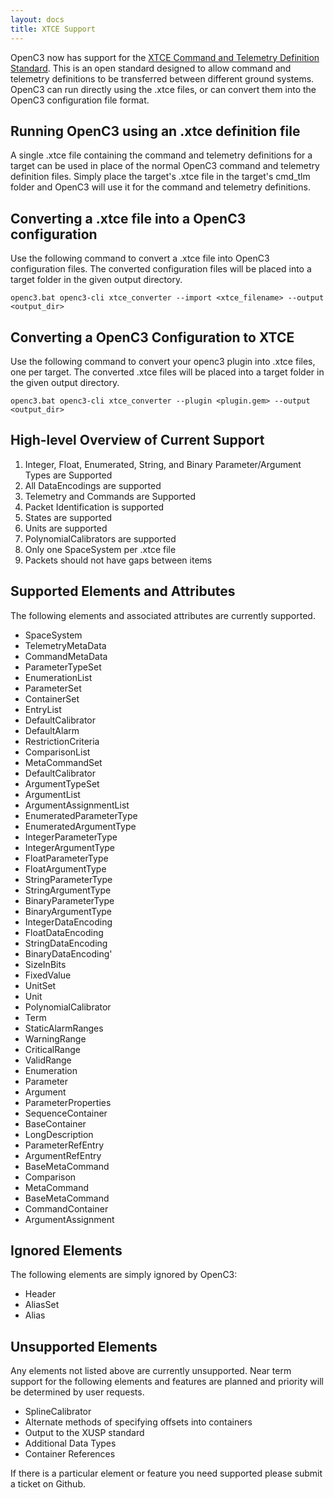 ```yaml
---
layout: docs
title: XTCE Support
---
```


OpenC3 now has support for the <a href="https://www.omg.org/xtce/index.htm" target="_blank">XTCE Command and Telemetry Definition Standard</a>. This is an open standard designed to allow command and telemetry definitions to be transferred between different ground systems. OpenC3 can run directly using the .xtce files, or can convert them into the OpenC3 configuration file format.

## Running OpenC3 using an .xtce definition file

A single .xtce file containing the command and telemetry definitions for a target can be used in place of the normal OpenC3 command and telemetry definition files. Simply place the target's .xtce file in the target's cmd_tlm folder and OpenC3 will use it for the command and telemetry definitions.

## Converting a .xtce file into a OpenC3 configuration

Use the following command to convert a .xtce file into OpenC3 configuration files. The converted configuration files will be placed into a target folder in the given output directory.

```
openc3.bat openc3-cli xtce_converter --import <xtce_filename> --output <output_dir>
```

## Converting a OpenC3 Configuration to XTCE

Use the following command to convert your openc3 plugin into .xtce files, one per target. The converted .xtce files will be placed into a target folder in the given output directory.

```
openc3.bat openc3-cli xtce_converter --plugin <plugin.gem> --output <output_dir>
```

## High-level Overview of Current Support

1.  Integer, Float, Enumerated, String, and Binary Parameter/Argument Types are Supported
1.  All DataEncodings are supported
1.  Telemetry and Commands are Supported
1.  Packet Identification is supported
1.  States are supported
1.  Units are supported
1.  PolynomialCalibrators are supported
1.  Only one SpaceSystem per .xtce file
1.  Packets should not have gaps between items

## Supported Elements and Attributes

The following elements and associated attributes are currently supported.

- SpaceSystem
- TelemetryMetaData
- CommandMetaData
- ParameterTypeSet
- EnumerationList
- ParameterSet
- ContainerSet
- EntryList
- DefaultCalibrator
- DefaultAlarm
- RestrictionCriteria
- ComparisonList
- MetaCommandSet
- DefaultCalibrator
- ArgumentTypeSet
- ArgumentList
- ArgumentAssignmentList
- EnumeratedParameterType
- EnumeratedArgumentType
- IntegerParameterType
- IntegerArgumentType
- FloatParameterType
- FloatArgumentType
- StringParameterType
- StringArgumentType
- BinaryParameterType
- BinaryArgumentType
- IntegerDataEncoding
- FloatDataEncoding
- StringDataEncoding
- BinaryDataEncoding'
- SizeInBits
- FixedValue
- UnitSet
- Unit
- PolynomialCalibrator
- Term
- StaticAlarmRanges
- WarningRange
- CriticalRange
- ValidRange
- Enumeration
- Parameter
- Argument
- ParameterProperties
- SequenceContainer
- BaseContainer
- LongDescription
- ParameterRefEntry
- ArgumentRefEntry
- BaseMetaCommand
- Comparison
- MetaCommand
- BaseMetaCommand
- CommandContainer
- ArgumentAssignment

## Ignored Elements

The following elements are simply ignored by OpenC3:

- Header
- AliasSet
- Alias

## Unsupported Elements

Any elements not listed above are currently unsupported. Near term support for the following elements and features are planned and priority will be determined by user requests.

- SplineCalibrator
- Alternate methods of specifying offsets into containers
- Output to the XUSP standard
- Additional Data Types
- Container References

If there is a particular element or feature you need supported please submit a ticket on Github.
